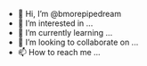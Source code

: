 - 👋 Hi, I’m @bmorepipedream
- 👀 I’m interested in ...
- 🌱 I’m currently learning ...
- 💞️ I’m looking to collaborate on ...
- 📫 How to reach me ...

<!---
bmorepipedream/bmorepipedream is a ✨ special ✨ repository because its `README.md` (this file) appears on your GitHub profile.
You can click the Preview link to take a look at your changes.
--->
